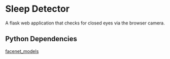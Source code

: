# Sleep Detector
A flask web application that checks for closed eyes via the browser camera.

## Python Dependencies
[facenet_models](https://github.com/CogWorksBWSI/facenet_models)
